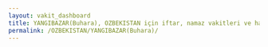 ```yaml
---
layout: vakit_dashboard
title: YANGIBAZAR(Buhara), OZBEKISTAN için iftar, namaz vakitleri ve hava durumu - ilçe/eyalet seç
permalink: /OZBEKISTAN/YANGIBAZAR(Buhara)/
---
```


<script type="text/javascript">
  var GLOBAL_COUNTRY = 'OZBEKISTAN';
  var GLOBAL_CITY = 'YANGIBAZAR(Buhara)';
  var GLOBAL_STATE = '';
  var lat = 72;
  var lon = 21;
</script>
